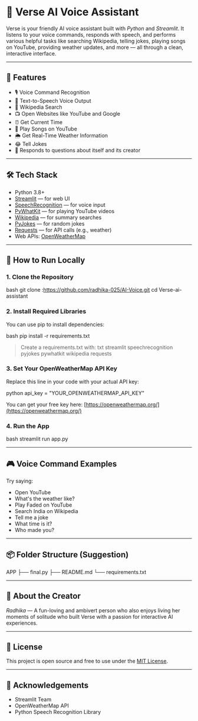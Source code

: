 # 🤖 Verse AI Voice Assistant

Verse is your friendly AI voice assistant built with *Python* and *Streamlit*. It listens to your voice commands, responds with speech, and performs various helpful tasks like searching Wikipedia, telling jokes, playing songs on YouTube, providing weather updates, and more — all through a clean, interactive interface.

---

## 🧠 Features

- 🎙 Voice Command Recognition  
- 📢 Text-to-Speech Voice Output  
- 🔎 Wikipedia Search  
- 📺 Open Websites like YouTube and Google  
- ⏰ Get Current Time  
- 🎵 Play Songs on YouTube  
- 🌦 Get Real-Time Weather Information  
- 😂 Tell Jokes  
- 🧠 Responds to questions about itself and its creator

---

## 🛠 Tech Stack

- Python 3.8+
- [Streamlit](https://streamlit.io/) — for web UI
- [SpeechRecognition](https://pypi.org/project/SpeechRecognition/) — for voice input
- [PyWhatKit](https://pypi.org/project/pywhatkit/) — for playing YouTube videos
- [Wikipedia](https://pypi.org/project/wikipedia/) — for summary searches
- [PyJokes](https://pypi.org/project/pyjokes/) — for random jokes
- [Requests](https://pypi.org/project/requests/) — for API calls (e.g., weather)
- Web APIs: [OpenWeatherMap](https://openweathermap.org/api)

---

## 🚀 How to Run Locally

### 1. Clone the Repository

bash
git clone :https://github.com/radhika-025/AI-Voice.git
cd Verse-ai-assistant


### 2. Install Required Libraries

You can use pip to install dependencies:

bash
pip install -r requirements.txt


> Create a requirements.txt with:
txt
streamlit
speechrecognition
pyjokes
pywhatkit
wikipedia
requests


### 3. Set Your OpenWeatherMap API Key

Replace this line in your code with your actual API key:

python
api_key = "YOUR_OPENWEATHERMAP_API_KEY"


You can get your free key here: [https://openweathermap.org/](https://openweathermap.org/)

### 4. Run the App

bash
streamlit run app.py


---

## 🎮 Voice Command Examples

Try saying:

- Open YouTube
- What's the weather like?
- Play Faded on YouTube
- Search India on Wikipedia
- Tell me a joke
- What time is it?
- Who made you?

---

## 📦 Folder Structure (Suggestion)


APP
├── final.py
├── README.md
└── requirements.txt


---

## 👤 About the Creator

*Radhika* — A fun-loving and ambivert person who also enjoys living her moments of solitude who built Verse with a passion for interactive AI experiences.

---

## 📃 License

This project is open source and free to use under the [MIT License](https://opensource.org/licenses/MIT).

---

## 🙌 Acknowledgements

- Streamlit Team
- OpenWeatherMap API
- Python Speech Recognition Library
